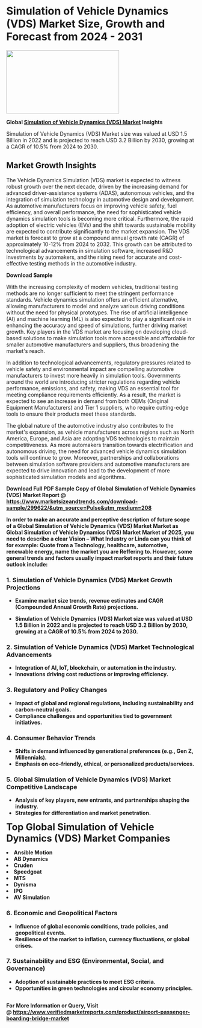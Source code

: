 <H1>Simulation of Vehicle Dynamics (VDS) Market Size, Growth and Forecast from 2024 - 2031</H1><img class="aligncenter size-medium wp-image-584254" src="https://thirdeyenews.in/wp-content/uploads/2024/09/Global-Market-Research-300x168.jpeg" alt="" width="300" height="168" /><p><strong>Global&nbsp;<a href="https://www.marketsizeandtrends.com/download-sample/299622/&amp;utm_source=Pulse&amp;utm_medium=208">Simulation of Vehicle Dynamics (VDS) Market</a> Insights</strong></p><p>Simulation of Vehicle Dynamics (VDS) Market size was valued at USD 1.5 Billion in 2022 and is projected to reach USD 3.2 Billion by 2030, growing at a CAGR of 10.5% from 2024 to 2030.</p><p><h2>Market Growth Insights</h2> <p>The Vehicle Dynamics Simulation (VDS) market is expected to witness robust growth over the next decade, driven by the increasing demand for advanced driver-assistance systems (ADAS), autonomous vehicles, and the integration of simulation technology in automotive design and development. As automotive manufacturers focus on improving vehicle safety, fuel efficiency, and overall performance, the need for sophisticated vehicle dynamics simulation tools is becoming more critical. Furthermore, the rapid adoption of electric vehicles (EVs) and the shift towards sustainable mobility are expected to contribute significantly to the market expansion. The VDS market is forecast to grow at a compound annual growth rate (CAGR) of approximately 10-12% from 2024 to 2032. This growth can be attributed to technological advancements in simulation software, increased R&D investments by automakers, and the rising need for accurate and cost-effective testing methods in the automotive industry.</p> <p><strong>Download Sample</strong></p> <p>With the increasing complexity of modern vehicles, traditional testing methods are no longer sufficient to meet the stringent performance standards. Vehicle dynamics simulation offers an efficient alternative, allowing manufacturers to model and analyze various driving conditions without the need for physical prototypes. The rise of artificial intelligence (AI) and machine learning (ML) is also expected to play a significant role in enhancing the accuracy and speed of simulations, further driving market growth. Key players in the VDS market are focusing on developing cloud-based solutions to make simulation tools more accessible and affordable for smaller automotive manufacturers and suppliers, thus broadening the market's reach.</p> <p>In addition to technological advancements, regulatory pressures related to vehicle safety and environmental impact are compelling automotive manufacturers to invest more heavily in simulation tools. Governments around the world are introducing stricter regulations regarding vehicle performance, emissions, and safety, making VDS an essential tool for meeting compliance requirements efficiently. As a result, the market is expected to see an increase in demand from both OEMs (Original Equipment Manufacturers) and Tier 1 suppliers, who require cutting-edge tools to ensure their products meet these standards.</p> <p>The global nature of the automotive industry also contributes to the market's expansion, as vehicle manufacturers across regions such as North America, Europe, and Asia are adopting VDS technologies to maintain competitiveness. As more automakers transition towards electrification and autonomous driving, the need for advanced vehicle dynamics simulation tools will continue to grow. Moreover, partnerships and collaborations between simulation software providers and automotive manufacturers are expected to drive innovation and lead to the development of more sophisticated simulation models and algorithms.</p> <p><strong></p><p><span class=""><strong>Download Full PDF Sample Copy of Global Simulation of Vehicle Dynamics (VDS) Market Report</strong> @ <a href="https://www.marketsizeandtrends.com/download-sample/299622/&amp;utm_source=Pulse&amp;utm_medium=208" target="_blank">https://www.marketsizeandtrends.com/download-sample/299622/&amp;utm_source=Pulse&amp;utm_medium=208</a></span></p><p>In order to make an accurate and perceptive description of future scope of a Global&nbsp;Simulation of Vehicle Dynamics (VDS) Market Market as Global&nbsp;Simulation of Vehicle Dynamics (VDS) Market Market of 2025, you need to describe a clear Vision &ndash; What Industry or Linda can you think of for example: Quote from a Technology, healthcare, automotive, renewable energy, name the market you are Reffering to. However, some general trends and factors usually impact market reports and their future outlook include:</p><h3>1.&nbsp;<strong>Simulation of Vehicle Dynamics (VDS) Market Growth Projections</strong></h3><ul><li>Examine market size trends, revenue estimates and CAGR (Compounded Annual Growth Rate) projections.</li><li><p>Simulation of Vehicle Dynamics (VDS) Market size was valued at USD 1.5 Billion in 2022 and is projected to reach USD 3.2 Billion by 2030, growing at a CAGR of 10.5% from 2024 to 2030.</p></li></ul><h3>2.&nbsp;<strong>Simulation of Vehicle Dynamics (VDS) Market Technological Advancements</strong></h3><ul><li>Integration of AI, IoT, blockchain, or automation in the industry.</li><li>Innovations driving cost reductions or improving efficiency.</li></ul><h3>3.&nbsp;<strong>Regulatory and Policy Changes</strong></h3><ul><li>Impact of global and regional regulations, including sustainability and carbon-neutral goals.</li><li>Compliance challenges and opportunities tied to government initiatives.</li></ul><h3>4.&nbsp;<strong>Consumer Behavior Trends</strong></h3><ul><li>Shifts in demand influenced by generational preferences (e.g., Gen Z, Millennials).</li><li>Emphasis on eco-friendly, ethical, or personalized products/services.</li></ul><h3>5.&nbsp;<strong>Global Simulation of Vehicle Dynamics (VDS) Market Competitive Landscape</strong></h3><ul><li>Analysis of key players, new entrants, and partnerships shaping the industry.</li><li>Strategies for differentiation and market penetration.</li></ul><p data-pm-slice="1 1 []"><span style="color: inherit; font-family: inherit; font-size: 25px;">Top Global Simulation of Vehicle Dynamics (VDS) Market Companies</span></p><div class="" data-test-id=""><p><li>Ansible Motion</li><li> AB Dynamics</li><li> Cruden</li><li> Speedgoat</li><li> MTS</li><li> Dynisma</li><li> IPG</li><li> AV Simulation</li></p></div><h3>6.&nbsp;<strong>Economic and Geopolitical Factors</strong></h3><ul><li>Influence of global economic conditions, trade policies, and geopolitical events.</li><li>Resilience of the market to inflation, currency fluctuations, or global crises.</li></ul><h3>7.&nbsp;<strong>Sustainability and ESG (Environmental, Social, and Governance)</strong></h3><ul><li>Adoption of sustainable practices to meet ESG criteria.</li><li>Opportunities in green technologies and circular economy principles.</li></ul><h2><strong style="font-size: 14px;">For More Information or Query, Visit @&nbsp;</strong><a style="background-color: #ffffff; font-size: 14px;" href="https://www.marketsizeandtrends.com/report/simulation-of-vehicle-dynamics-vds-market/" target="_blank">https://www.verifiedmarketreports.com/product/airport-passenger-boarding-bridge-market</a></h2>
